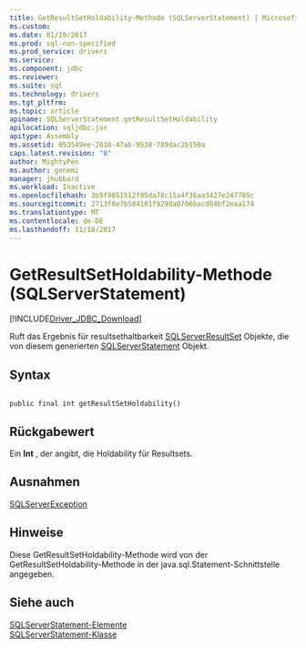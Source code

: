 ```yaml
---
title: GetResultSetHoldability-Methode (SQLServerStatement) | Microsoft Docs
ms.custom: 
ms.date: 01/19/2017
ms.prod: sql-non-specified
ms.prod_service: drivers
ms.service: 
ms.component: jdbc
ms.reviewer: 
ms.suite: sql
ms.technology: drivers
ms.tgt_pltfrm: 
ms.topic: article
apiname: SQLServerStatement.getResultSetHoldability
apilocation: sqljdbc.jar
apitype: Assembly
ms.assetid: 053549ee-2018-47ab-9538-789dac2b150a
caps.latest.revision: "8"
author: MightyPen
ms.author: genemi
manager: jhubbard
ms.workload: Inactive
ms.openlocfilehash: 3b9f9051512f95da78c15a4f36aa3427e247789c
ms.sourcegitcommit: 2713f8e7b504101f9298a0706bacd84bf2eaa174
ms.translationtype: MT
ms.contentlocale: de-DE
ms.lasthandoff: 11/18/2017
---
```

# <a name="getresultsetholdability-method-sqlserverstatement"></a>GetResultSetHoldability-Methode (SQLServerStatement)
[!INCLUDE[Driver_JDBC_Download](../../../includes/driver_jdbc_download.md)]

  Ruft das Ergebnis für resultsethaltbarkeit [SQLServerResultSet](../../../connect/jdbc/reference/sqlserverresultset-class.md) Objekte, die von diesem generierten [SQLServerStatement](../../../connect/jdbc/reference/sqlserverstatement-class.md) Objekt.  
  
## <a name="syntax"></a>Syntax  
  
```  
  
public final int getResultSetHoldability()  
```  
  
## <a name="return-value"></a>Rückgabewert  
 Ein **Int** , der angibt, die Holdability für Resultsets.  
  
## <a name="exceptions"></a>Ausnahmen  
 [SQLServerException](../../../connect/jdbc/reference/sqlserverexception-class.md)  
  
## <a name="remarks"></a>Hinweise  
 Diese GetResultSetHoldability-Methode wird von der GetResultSetHoldability-Methode in der java.sql.Statement-Schnittstelle angegeben.  
  
## <a name="see-also"></a>Siehe auch  
 [SQLServerStatement-Elemente](../../../connect/jdbc/reference/sqlserverstatement-members.md)   
 [SQLServerStatement-Klasse](../../../connect/jdbc/reference/sqlserverstatement-class.md)  
  
  
